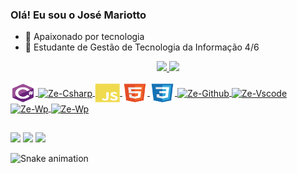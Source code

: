 ### Olá! Eu sou o José Mariotto


- 🔭 Apaixonado por tecnologia
- 🌱 Estudante de Gestão de Tecnologia da Informação 4/6
<div align="center">
  <a href="https://github.com/jmariotto93">
  <img height="180em" src="https://github-readme-stats.vercel.app/api?username=jmariotto93&show_icons=true&theme=cobalt&include_all_commits=true&count_private=true"/>
  <img height="180em" src="https://github-readme-stats.vercel.app/api/top-langs/?username=jmariotto93&layout=compact&langs_count=7&theme=cobalt"/>
</div>
 
<div style="display: inline_block"><br>
  <img align="center" alt="Ze-Csharp" height="30" width="40" src="https://raw.githubusercontent.com/devicons/devicon/master/icons/csharp/csharp-original.svg">
  <img align="center" alt="Ze-Csharp" height="30" width="40" src="https://cdn.jsdelivr.net/gh/devicons/devicon/icons/dotnetcore/dotnetcore-original.svg" />
  <img align="center" alt="Ze-Js" height="30" width="40" src="https://raw.githubusercontent.com/devicons/devicon/master/icons/javascript/javascript-plain.svg">
  <img align="center" alt="Ze-HTML" height="30" width="40" src="https://raw.githubusercontent.com/devicons/devicon/master/icons/html5/html5-original.svg">
  <img align="center" alt="Ze-CSS" height="30" width="40" src="https://raw.githubusercontent.com/devicons/devicon/master/icons/css3/css3-original.svg">
  <img align="center" alt="Ze-Github" height="30" width="40" src="https://cdn.jsdelivr.net/gh/devicons/devicon/icons/github/github-original.svg" />
  <img align="center" alt="Ze-Vscode" height="30" width="40" src="https://cdn.jsdelivr.net/gh/devicons/devicon/icons/vscode/vscode-original.svg" />
  <img align="center" alt="Ze-Wp" height="30" width="40" src="https://cdn.jsdelivr.net/gh/devicons/devicon/icons/apple/apple-original.svg" \>
  <img align="center" alt="Ze-Wp" height="30" width="40" src="https://cdn.jsdelivr.net/gh/devicons/devicon/icons/visualstudio/visualstudio-plain.svg" />
  
   
   



  </div>
  
##

<div> 
  <a href="https://instagram.com/josemariotto16" target="_blank"><img src="https://img.shields.io/badge/-Instagram-%23E4405F?style=for-the-badge&logo=instagram&logoColor=white" target="_blank"></a>
  <a href = "mailto:josemarioto@gmail.com"><img src="https://img.shields.io/badge/-Gmail-%23333?style=for-the-badge&logo=gmail&logoColor=white" target="_blank"></a>
  <a href="https://www.linkedin.com/in/jos%C3%A9-mariotto-neto-39b943224/" target="_blank"><img src="https://img.shields.io/badge/-LinkedIn-%230077B5?style=for-the-badge&logo=linkedin&logoColor=white" target="_blank"></a> 
  
  ![Snake animation](https://github.com/jmariotto93/jmariotto93/blob/output/github-contribution-grid-snake.svg)
  
</div>
